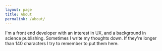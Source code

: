 ```yaml
---
layout: page
title: About
permalink: /about/
---
```


I'm a front end developer with an interest in UX, and a background in science publishing. Sometimes I write my thoughts down. If they're longer than 140 characters I try to remember to put them here.
